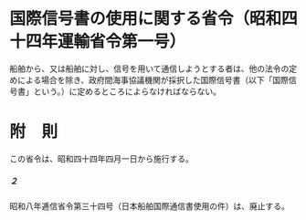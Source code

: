 # 国際信号書の使用に関する省令（昭和四十四年運輸省令第一号）
船舶から、又は船舶に対し、信号を用いて通信しようとする者は、他の法令の定めによる場合を除き、政府間海事協議機関が採択した国際信号書（以下「国際信号書」という。）に定めるところによらなければならない。
# 附　則
この省令は、昭和四十四年四月一日から施行する。
##### ２
昭和八年逓信省令第三十四号（日本船舶国際通信書使用の件）は、廃止する。
